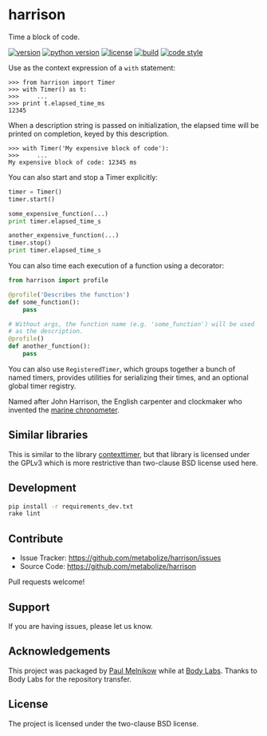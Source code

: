 harrison
========

Time a block of code.

[![version](https://img.shields.io/pypi/v/harrison?style=flat-square)][pypi]
[![python version](https://img.shields.io/pypi/pyversions/harrison?style=flat-square)][pypi]
[![license](https://img.shields.io/pypi/l/harrison?style=flat-square)][pypi]
[![build](https://img.shields.io/circleci/project/github/metabolize/harrison/master?style=flat-square)][build]
[![code style](https://img.shields.io/badge/code%20style-black-black?style=flat-square)][black]

[pypi]: https://pypi.org/project/harrison/
[build]: https://circleci.com/gh/metabolize/harrison/tree/master
[black]: https://black.readthedocs.io/en/stable/

Use as the context expression of a `with` statement:

```pyconsole
>>> from harrison import Timer
>>> with Timer() as t:
>>>     ...
>>> print t.elapsed_time_ms
12345
```

When a description string is passed on initialization, the elapsed time will
be printed on completion, keyed by this description.

```pyconsole
>>> with Timer('My expensive block of code'):
>>>     ...
My expensive block of code: 12345 ms
```

You can also start and stop a Timer explicitly:

```py
timer = Timer()
timer.start()

some_expensive_function(...)
print timer.elapsed_time_s

another_expensive_function(...)
timer.stop()
print timer.elapsed_time_s
```

You can also time each execution of a function using a decorator:

```py
from harrison import profile

@profile('Describes the function')
def some_function():
    pass

# Without args, the function name (e.g. 'some_function') will be used
# as the description.
@profile()
def another_function():
    pass
```

You can also use `RegisteredTimer`, which groups together a bunch of named
timers, provides utilities for serializing their times, and an optional global
timer registry.

Named after John Harrison, the English carpenter and clockmaker who
invented the [marine chronometer][].

[John Harrison]: https://en.wikipedia.org/wiki/John_Harrison
[marine chronometer]: https://en.wikipedia.org/wiki/Marine_chronometer


Similar libraries
-----------------

This is similar to the library [contexttimer][], but that library is licensed
under the GPLv3 which is more restrictive than two-clause BSD license used
here.

[contexttimer]: https://github.com/brouberol/contexttimer


Development
-----------

```sh
pip install -r requirements_dev.txt
rake lint
```


Contribute
----------

- Issue Tracker: https://github.com/metabolize/harrison/issues
- Source Code: https://github.com/metabolize/harrison

Pull requests welcome!


Support
-------

If you are having issues, please let us know.


Acknowledgements
----------------

This project was packaged by [Paul Melnikow][] while at [Body Labs][]. Thanks
to Body Labs for the repository transfer.


[paul melnikow]: https://github.com/paulmelnikow
[body labs]: https://github.com/bodylabs


License
-------

The project is licensed under the two-clause BSD license.
